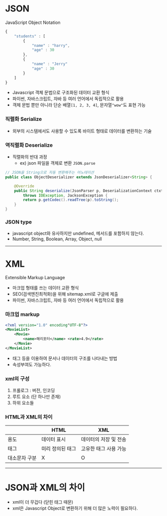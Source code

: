 # JSON

JavaScript Object Notation

```jsx
{
    "students" : [
        {
            "name" : "harry",
            "age" : 30
        },
        {
            "name" : "Jerry"
            "age" : 30
        }
    ]
}
```

- Javascript 객체 문법으로 구조화된 데이터 교환 형식
- 파이썬, 자바스크립트, 자바 등 여러 언어에서 독립적으로 활용
- 객체 문법 뿐만 아니라 단순 배열`[1, 2, 3, 4]`, 문자열`"wow"`도 표현 가능

### 직렬화 Serialize

- 외부의 시스템에서도 사용할 수 있도록 바이트 형태로 데이터를 변환하는 기술

### 역직렬화 Deserialize

- 직렬화의 반대 과정
  - ex) json 파일을 객체로 변환 `JSON.parse`

```java
// JSON을 String으로 자동 변환해주는 어노테이션
public class ObjectDeserializer extends JsonDeserializer<String> {

    @Override
    public String deserialize(JsonParser p, DeserializationContext ctxt)
        throws IOException, JacksonException {
        return p.getCodec().readTree(p).toString();
    }
}
```

### JSON type

- javascript object와 유사하지만 undefined, 메서드를 포함하지 않는다.
- Number, String, Boolean, Array, Object, null

---

# XML

Extensible Markup Language

- 마크업 형태를 쓰는 데이터 교환 형식
- SEO(검색엔진최적화)을 위해 sitemap.xml로 구글에 제출
- 파이썬, 자바스크립트, 자바 등 여러 언어에서 독립적으로 활용

### 마크업 markup

```xml
<?xml version="1.0" encoding"UTF-8"?>
<MovieList>
    <Movie>
        <name>해리포터</name> <rate>4.9</rate>
    </Movie>
</MovieList>
```

- 태그 등을 이용하여 문서나 데이터의 구조를 나타내는 방법
- 속성부여도 가능하다.

### xml의 구성

1. 프롤로그 : 버전, 인코딩
2. 루트 요소 (단 하나만 존재)
3. 하위 요소들

### HTML과 XML의 차이

|               | HTML             | XML                   |
| ------------- | ---------------- | --------------------- |
| 용도          | 데이터 표시      | 데이터의 저장 및 전송 |
| 태그          | 미리 정의된 태그 | 고유한 태그 사용 가능 |
| 대소문자 구분 | X                | O                     |

---

# JSON과 XML의 차이

- xml이 더 무겁다 (닫힌 태그 때문)
- xml은 Javascript Object로 변환하기 위해 더 많은 노력이 필요하다.
